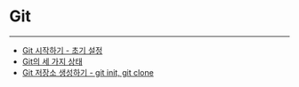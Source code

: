 # Git

---

- [Git 시작하기 - 초기 설정](https://github.com/yh0921k/TIL/blob/master/git/docs/getting-started-with-git.md)
- [Git의 세 가지 상태](https://github.com/yh0921k/TIL/blob/master/git/docs/status-of-git.md)
- [Git 저장소 생성하기 - git init, git clone](https://github.com/yh0921k/TIL/blob/master/git/docs/create-git-repository.md)

